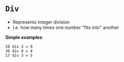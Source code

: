 # `Div`

- Represents integer division
- I.e. how many times one number "fits into" another

**Simple examples**:

    28 div 3 = 9
    36 div 8 = 4
    17 div 3 = 5